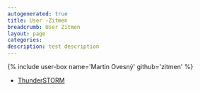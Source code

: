 ```yaml
---
autogenerated: true
title: User ›Zitmen
breadcrumb: User Zitmen
layout: page
categories: 
description: test description
---
```


{% include user-box name='Martin Ovesný' github='zitmen' %}

-   [ThunderSTORM](https://github.com/zitmen/thunderstorm)
